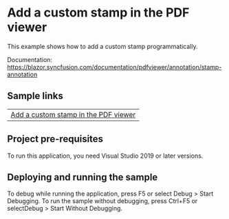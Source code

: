 # Add a custom stamp in the PDF viewer
This example shows how to add a custom stamp programmatically.

Documentation: https://blazor.syncfusion.com/documentation/pdfviewer/annotation/stamp-annotation

## Sample links
<table>
 <tr>
  <td><a href="Annotations/Stamp/Add a custom stamp">Add a custom stamp in the PDF viewer</a></td>
 </tr>                                
</table>

## Project pre-requisites
To run this application, you need Visual Studio 2019 or later versions.

## Deploying and running the sample
To debug while running the application, press F5 or select Debug > Start Debugging. To run the sample without debugging, press Ctrl+F5 or selectDebug > Start Without Debugging.